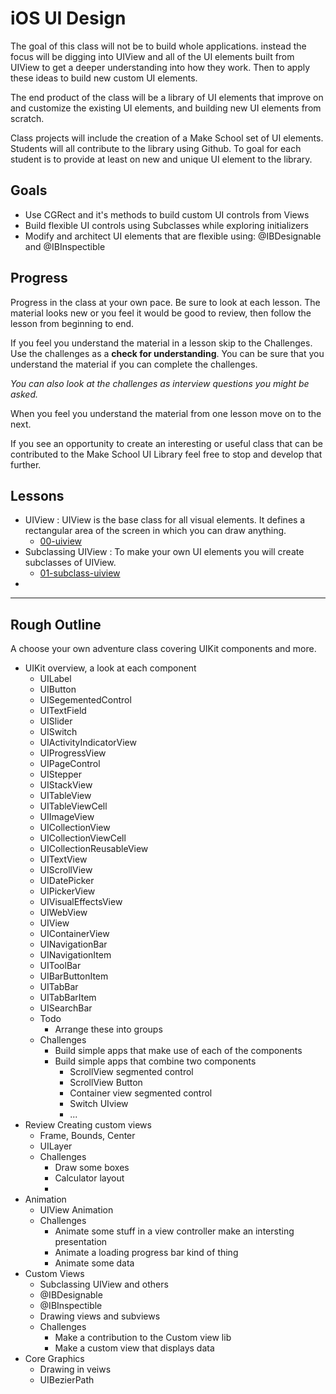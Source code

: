 # iOS UI Design

The goal of this class will not be to build whole applications. instead the
focus will be digging into UIView and all of the UI elements built from UIView
to get a deeper understanding into how they work. Then to apply these ideas
to build new custom UI elements.

The end product of the class will be a library of UI elements that improve on
and customize the existing UI elements, and building new UI elements from
scratch.

Class projects will include the creation of a Make School set of UI elements.
Students will all contribute to the library using Github. To goal for each
student is to provide at least on new and unique UI element to the library.

## Goals

- Use CGRect and it's methods to build custom UI controls from Views
- Build flexible UI controls using Subclasses while exploring initializers
- Modify and architect UI elements that are flexible using: @IBDesignable and
@IBInspectible

## Progress

Progress in the class at your own pace. Be sure to look at each lesson. The
material looks new or you feel it would be good to review, then follow the
lesson from beginning to end.

If you feel you understand the material in a lesson skip to the Challenges. Use
the challenges as a **check for understanding**. You can be sure that you
understand the material if you can complete the challenges.

_You can also look at the challenges as interview questions you might be asked._

When you feel you understand the material from one lesson move on to the next.

If you see an opportunity to create an interesting or useful class that can be
contributed to the Make School UI Library feel free to stop and develop that
further. 

## Lessons

- UIView : UIView is the base class for all visual elements. It defines a
rectangular area of the screen in which you can draw anything.
  - [00-uiview](00-uiview)
- Subclassing UIView : To make your own UI elements you will create subclasses
of UIView.
  - [01-subclass-uiview](01-subclass-uiview)
-

-------------------------------

## Rough Outline

A choose your own adventure class covering UIKit components and more.

- UIKit overview, a look at each component
    - UILabel
    - UIButton
    - UISegementedControl
    - UITextField
    - UISlider
    - UISwitch
    - UIActivityIndicatorView
    - UIProgressView
    - UIPageControl
    - UIStepper
    - UIStackView
    - UITableView
    - UITableViewCell
    - UIImageView
    - UICollectionView
    - UICollectionViewCell
    - UICollectionReusableView
    - UITextView
    - UIScrollView
    - UIDatePicker
    - UIPickerView
    - UIVisualEffectsView
    - UIWebView
    - UIView
    - UIContainerView
    - UINavigationBar
    - UINavigationItem
    - UIToolBar
    - UIBarButtonItem
    - UITabBar
    - UITabBarItem
    - UISearchBar
    - Todo
        - Arrange these into groups
    - Challenges
        - Build simple apps that make use of each of the components
        - Build simple apps that combine two components
            - ScrollView segmented control
            - ScrollView Button
            - Container view segmented control
            - Switch UIview
            - ...
- Review Creating custom views
    - Frame, Bounds, Center
    - UILayer
    - Challenges
        - Draw some boxes
        - Calculator layout
        -
- Animation
    - UIView Animation
    - Challenges
        - Animate some stuff in a view controller make an intersting presentation
        - Animate a loading progress bar kind of thing
        - Animate some data
- Custom Views
    - Subclassing UIView and others
    - @IBDesignable
    - @IBInspectible
    - Drawing views and subviews
    - Challenges
        - Make a contribution to the Custom view lib
        - Make a custom view that displays data
- Core Graphics
    - Drawing in veiws
    - UIBezierPath
